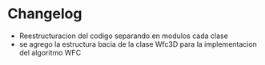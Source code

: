 # Changelog

* Reestructuracion del codigo separando en modulos cada clase
* se agrego la estructura bacia de la clase Wfc3D para la implementacion del algoritmo WFC